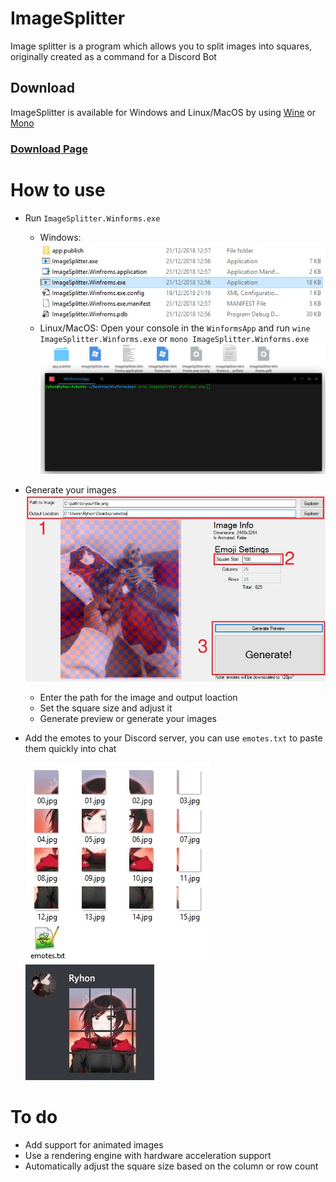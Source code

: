 # ImageSplitter
Image splitter is a program which allows you to split images into squares, originally created as a command for a Discord Bot

## Download
ImageSplitter is available for Windows and Linux/MacOS by using [Wine](https://wiki.winehq.org/Download) or [Mono](https://www.mono-project.com/download/stable/)
### [Download Page](https://github.com/Ryhon0/ImageSplitter/releases)

# How to use
* Run `ImageSplitter.Winforms.exe`

    * Windows:
![](start.jpg)
    * Linux/MacOS: Open your console in the `WinformsApp` and run `wine ImageSplitter.Winforms.exe` or `mono ImageSplitter.Winforms.exe`
![](startunix.jpg)

* Generate your images
    ![](generate.jpg)
    * Enter the path for the image and output loaction
    * Set the square size and adjust it
    * Generate preview or generate your images

* Add the emotes to your Discord server, you can use `emotes.txt` to paste them quickly into chat

    ![](emotes.jpg)
    ![](discord.jpg)

# To do
* Add support for animated images
* Use a rendering engine with hardware acceleration support
* Automatically adjust the square size based on the column or row count